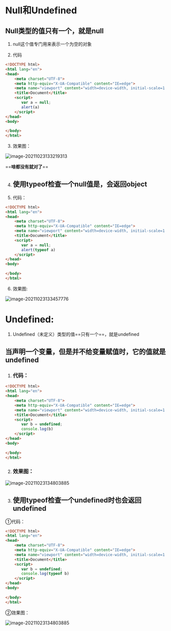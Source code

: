 # Null和Undefined

## Null类型的值只有一个，就是null

1. null这个值专门用来表示一个为空的对象

2. 代码

```html
<!DOCTYPE html>
<html lang="en">
<head>
    <meta charset="UTF-8">
    <meta http-equiv="X-UA-Compatible" content="IE=edge">
    <meta name="viewport" content="width=device-width, initial-scale=1.0">
    <title>Document</title>
    <script>
       var a = null;
       alert(a)
    </script>
</head>
<body>
    
</body>
</html>
```

3. 效果图：

![image-20211023133219313](https://gitee.com/qKONGq123/drawing-bed/raw/master/image-20211023133219313.png)

==**啥都没有就对了**==

4. ## 使用typeof检查一个null值是，会返回object
5. 代码：

```html
<!DOCTYPE html>
<html lang="en">
<head>
    <meta charset="UTF-8">
    <meta http-equiv="X-UA-Compatible" content="IE=edge">
    <meta name="viewport" content="width=device-width, initial-scale=1.0">
    <title>Document</title>
    <script>
       var a = null;
       alert(typeof a)
    </script>
</head>
<body>
    
</body>
</html>
```

6. 效果图:

![image-20211023133457776](https://gitee.com/qKONGq123/drawing-bed/raw/master/image-20211023133457776.png)

# Undefined:

1.  Undefined（未定义）类型的值==只有一个==，就是undefined

## 当声明一个变量，但是并不给变量赋值时，它的值就是undefined

1. ### 代码：

```html
<!DOCTYPE html>
<html lang="en">
<head>
    <meta charset="UTF-8">
    <meta http-equiv="X-UA-Compatible" content="IE=edge">
    <meta name="viewport" content="width=device-width, initial-scale=1.0">
    <title>Document</title>
    <script>
       var b = undefined;
       console.log(b)
    </script>
</head>
<body>
    
</body>
</html>
```

2. ### 效果图：

![image-20211023134803885](https://gitee.com/qKONGq123/drawing-bed/raw/master/image-20211023134803885.png)

3. ## 使用typeof检查一个undefined时也会返回undefined

①代码：

```html
<!DOCTYPE html>
<html lang="en">
<head>
    <meta charset="UTF-8">
    <meta http-equiv="X-UA-Compatible" content="IE=edge">
    <meta name="viewport" content="width=device-width, initial-scale=1.0">
    <title>Document</title>
    <script>
       var b = undefined;
       console.log(typeof b)
    </script>
</head>
<body>
    
</body>
</html>
```

②效果图：

![image-20211023134803885](https://gitee.com/qKONGq123/drawing-bed/raw/master/image-20211023134803885.png)

